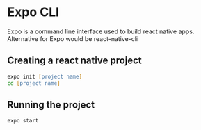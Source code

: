 # Expo CLI

Expo is a command line interface used to build react native apps.
Alternative for Expo would be react-native-cli

## Creating a react native project

```zsh
expo init [project name]
cd [project name]
```

## Running the project

```bash
expo start
```